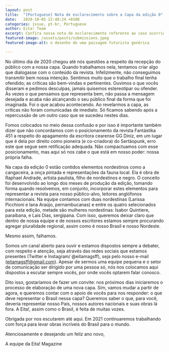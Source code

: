 ```yaml
---
layout: post
title:  "[Portuguese] Nota de esclarecimento sobre a Capa da edição 0"
date:   2020-10-05 22:48:24 +0100
categories: issue, pt-br, Portuguese
author: Eita! Team
excerpt: Confira nossa nota de esclarecimento referente ao caso ocorrido no Twitter em 1 de Janeiro de 2021
featured-image: /assets/posts/submissions.jpeg
featured-image-alt: o desenho de uma paisagem futurista genérica

---
```


No último dia de 2020 chegou até nós questões a respeito da recepção do público com a nossa capa. Quando trabalhamos nela, tentamos criar algo que dialogasse com o conteúdo da revista. Infelizmente, não conseguimos transmitir bem nossa intenção. Sentimos muito que o trabalho final tenha ofendido; as críticas são bem-vindas e pertinentes. Ouvimos o que vocês disseram e pedimos desculpas, jamais quisemos estereotipar ou ofender. Às vezes o que pensamos que representa bem, não passa a mensagem desejada e acaba não alcançando o seu público final da forma que foi imaginada. Foi o que acabou acontecendo. Ao revelarmos a capa, as críticas não foram comunicadas de imediato. Só ficamos sabendo após a repercussão de um outro caso que se sucedeu nestes dias.


Fomos colocados no meio dessa confusão e por isso é importante também dizer que não concordamos com o posicionamento da revista Fantástika 451 a respeito do apagamento da escritora cearense GG Diniz, em um lugar que é dela por direito como pioneira (e co-criadora) do Sertãopunk, erro este que segue sem retificação adequada. Não compactuamos com esse posicionamento, mas aqui só nos cabe o que está em nosso poder: nossa própria falha.


Na capa da edição 0 estão contidos elementos nordestinos como a cangaceira, a onça pintada e representações da fauna local. Ela é obra de Raphael Andrade, artista paulista, filho de nordestinos e negro. O conceito foi desenvolvido ao longo dos meses de produção da edição, tomando forma quando resolvemos, em conjunto, incorporar estes elementos para representar a revista para nosso público-alvo, leitores anglófonos internacionais. Na equipe contamos com duas nordestinas (Larissa Picchioni e Iana Araújo, pernambucanas) e entre os quatro selecionados para esta edição, metade são mulheres nordestinas: Isabor Quintiere, paraibana, e Laís Dias, sergipana. Com isso, queremos deixar claro que dentro de nossa equipe e de nossos escritores estamos sempre procurando agregar pluralidade regional, assim como é nosso Brasil e nosso Nordeste. 


Mesmo assim, falhamos.


Somos um canal aberto para ouvir e estamos dispostos sempre a debater, com respeito e atenção, seja através das redes sociais que estamos presentes (Twitter e Instagram/ @eitamagsff), seja pelo nosso e-mail (eitamagsff@gmail.com). Apesar de sermos uma equipe pequena e o setor de comunicação ser dirigido por uma pessoa só, nós nos colocamos aqui dispostos a escutar sempre vocês, por onde vocês optarem falar conosco.


Dito isso, gostaríamos de fazer um convite: nos próximos dias iniciaremos o processo de elaboração de uma nova capa. Sim, vamos mudar a partir de agora, e queremos contar com o apoio de vocês para nos responder: o que deve representar o Brasil nessa capa? Queremos saber o que, para você, deveria representar nosso País, nossos autores nacionais e suas obras lá fora. A Eita!, assim como o Brasil, é feita de muitas vozes.


Obrigada por nos escutarem até aqui. Em 2021 continuaremos trabalhando com força para levar obras incríveis do Brasil para o mundo.


Atenciosamente e desejando um feliz ano novo,

A equipe da Eita! Magazine
